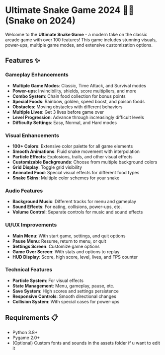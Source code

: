 # Ultimate Snake Game 2024 🐍🌈 (Snake on 2024)

Welcome to the **Ultimate Snake Game** - a modern take on the classic arcade game with over 100 features! This game includes stunning visuals, power-ups, multiple game modes, and extensive customization options.

## Features ✨

### Gameplay Enhancements
- **Multiple Game Modes**: Classic, Time Attack, and Survival modes
- **Power-ups**: Invincibility, shields, score multipliers, and more
- **Combo System**: Chain food collection for bonus points
- **Special Foods**: Rainbow, golden, speed boost, and poison foods
- **Obstacles**: Moving obstacles with different behaviors
- **Multiple Lives**: Get 3 lives before game over
- **Level Progression**: Advance through increasingly difficult levels
- **Difficulty Settings**: Easy, Normal, and Hard modes

### Visual Enhancements
- **100+ Colors**: Extensive color palette for all game elements
- **Smooth Animations**: Fluid snake movement with interpolation
- **Particle Effects**: Explosions, trails, and other visual effects
- **Customizable Backgrounds**: Choose from multiple background colors
- **Grid Display**: Toggle grid visibility
- **Animated Food**: Special visual effects for different food types
- **Snake Skins**: Multiple color schemes for your snake

### Audio Features
- **Background Music**: Different tracks for menu and gameplay
- **Sound Effects**: For eating, collisions, power-ups, etc.
- **Volume Control**: Separate controls for music and sound effects

### UI/UX Improvements
- **Main Menu**: With start game, settings, and quit options
- **Pause Menu**: Resume, return to menu, or quit
- **Settings Screen**: Customize game options
- **Game Over Screen**: With stats and options to replay
- **HUD Display**: Score, high score, level, lives, and FPS counter

### Technical Features
- **Particle System**: For visual effects
- **State Management**: Menu, gameplay, pause, etc.
- **Save System**: High scores and settings persistence
- **Responsive Controls**: Smooth directional changes
- **Collision System**: With special cases for power-ups

## Requirements 📋

- Python 3.8+
- Pygame 2.0+
- (Optional) Custom fonts and sounds in the assets folder if u want to edit it
